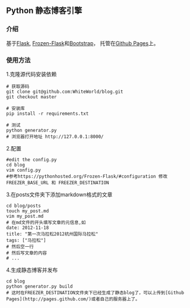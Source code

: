 ## Python 静态博客引擎

### 介绍
基于[Flask](http://flask.pocoo.org/), [Frozen-Flask](https://pythonhosted.org/Frozen-Flask/)和[Bootstrap](http://getbootstrap.com/)，
托管在[Github Pages](http://pages.github.com/)上。


### 使用方法
1.克隆源代码安装依赖

    # 获取源码
    git clone git@github.com:WhiteWorld/blog.git
    git checkout master

    # 安装库
    pip install -r requirements.txt

    # 测试
    python generator.py
    # 浏览器打开地址 http://127.0.0.1:8000/

2.配置

    #edit the config.py
    cd blog
    vim config.py
    #参考https://pythonhosted.org/Frozen-Flask/#configuration 修改 FREEZER_BASE_URL 和 FREEZER_DESTINATION

3.在posts文件夹下添加markdown格式的文章

    cd blog/posts
    touch my_post.md
    vim my_post.md
    # 在md文件的开头填写文章的元信息,如
    date: 2012-11-18
    title: "第一次马拉松2012杭州国际马拉松"
    tags: ["马拉松"]
    # 然后空一行
    # 然后写文章的内容
    # ...

4.生成静态博客并发布

    cd blog
    python generator.py build
    # 这时在FREEZER_DESTINATION文件夹下已经生成了静态blog了，可以上传到[Github Pages](http://pages.github.com/)或者自己的服务器上了。
